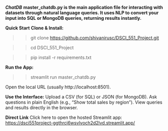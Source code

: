 ***ChatDB***
**master_chatdb.py is the main application file for interacting with datasets through natural language queries. It uses NLP to convert your input into SQL or MongoDB queries, returning results instantly.**

**Quick Start**
**Clone & Install:**

>> git clone https://github.com/shivanirusc/DSCI_551_Project.git

>> cd DSCI_551_Project

>> pip install -r requirements.txt

**Run the App:**

>>streamlit run master_chatdb.py

Open the local URL (usually http://localhost:8501).

**Use the Interface:**
Upload a CSV (for SQL) or JSON (for MongoDB).
Ask questions in plain English (e.g., “Show total sales by region”).
View queries and results directly in the browser.

**Direct Link**
Click here to open the hosted Streamlit app: https://dsci551project-ggthrcj6wsvlvoch2d2lvd.streamlit.app/

